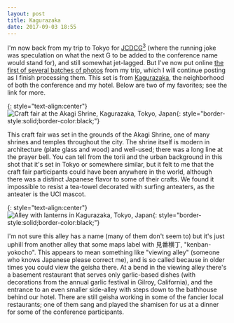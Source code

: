 ```yaml
---
layout: post
title: Kagurazaka
date: 2017-09-03 18:55
---
```

I'm now back from my trip to Tokyo for [JCDCG<sup>3</sup>](http://www.jcdcgg.u-tokai.ac.jp/) (where the running joke was speculation on what the next G to be added to the conference name would stand for), and still somewhat jet-lagged. But I've now put online [the first of several batches of photos](http://www.ics.uci.edu/~eppstein/pix/kagurazaka/index.html) from my trip, which I will continue posting as I finish processing them. This set is from [Kagurazaka](https://en.wikipedia.org/wiki/Kagurazaka), the neighborhood of both the conference and my hotel. Below are two of my favorites; see the link for more.

{: style="text-align:center"}
![Craft fair at the Akagi Shrine, Kagurazaka, Tokyo, Japan](http://www.ics.uci.edu/~eppstein/pix/kagurazaka/AkagiShrineCraftFair-m.jpg){: style="border-style:solid;border-color:black;"}

This craft fair was set in the grounds of the Akagi Shrine, one of many shrines and temples throughout the city. The shrine itself is modern in architecture (plate glass and wood) and well-used; there was a long line at the prayer bell. You can tell from the torii and the urban background in this shot that it's set in Tokyo or somewhere similar, but it felt to me that the craft fair participants could have been anywhere in the world, although there was a distinct Japanese flavor to some of their crafts. We found it impossible to resist a tea-towel decorated with surfing anteaters, as the anteater is the UCI mascot.

{: style="text-align:center"}
![Alley with lanterns in Kagurazaka, Tokyo, Japan](http://www.ics.uci.edu/~eppstein/pix/kagurazaka/AlleyWithLanterns-m.jpg){: style="border-style:solid;border-color:black;"}

I'm not sure this alley has a name (many of them don't seem to) but it's just uphill from another alley that some maps label with 見番横丁, "kenban-yokocho". This appears to mean something like "viewing alley" (someone who knows Japanese please correct me), and is so called because in older times you could view the geisha there. At a bend in the viewing alley there's a basement restaurant that serves only garlic-based dishes (with decorations from the annual garlic festival in Gilroy, California), and the entrance to an even smaller side-alley with steps down to the bathhouse behind our hotel. There are still geisha working in some of the fancier local restaurants; one of them sang and played the shamisen for us at a dinner for some of the conference participants.